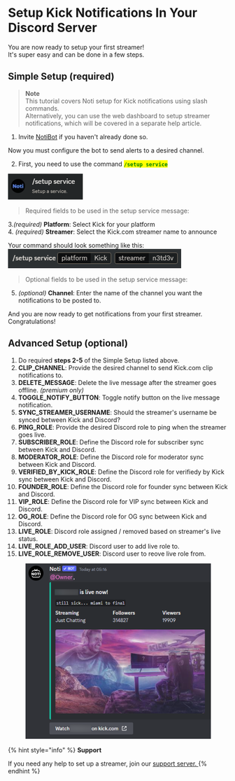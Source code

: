 # Setup Kick Notifications In Your Discord Server

You are now ready to setup your first streamer! \
It's super easy and can be done in a few steps.&#x20;

## Simple Setup (required)

> **Note**
\
> This tutorial covers Noti setup for Kick notifications using slash commands.
\
> Alternatively, you can use the web dashboard to setup streamer notifications, which will be covered in a separate help article.

1. Invite [NotiBot](https://notibot.app/invite) if you haven't already done so.

Now you must configure the bot to send alerts to a desired channel.

2. First, you need to use the command <mark style="color:green;">**`/setup service`**</mark>&#x20;

![](../../.gitbook/assets/command_setup_service.png)

<!-- ![](../../.gitbook/assets/Command) -->
> Required fields to be used in the setup service message:

3.*(required)* **Platform**: Select Kick for your platform 
\
4. *(required)* **Streamer**: Select the Kick.com streamer name to announce

Your command should look something like this:
\
![](../../.gitbook/assets/command_setup_service_platform_streamer.png)


> Optional fields to be used in the setup service message:

5. *(optional)* **Channel**: Enter the name of the channel you want the notifications to be posted to.
> 
<!-- 3. **STREAMER:** Then select the "_Streamer_" option. _(Required)_\
   In here you have to put the streamername from Kick.com \
   _-> Go to Kick.com_ \
   _-> Find the streamer you want notifications from_\
   _-> Copy the streamers username_&#x20;
-->
<!--4. **CHANNEL:** Write the name of the channel you want the notifications to be posted. _(Optional)_ -->


And you are now ready to get notifications from your first streamer. Congratulations!

## Advanced Setup (optional)

1. Do required **steps 2-5** of the Simple Setup listed above.
2. **CLIP_CHANNEL**: Provide the desired channel to send Kick.com clip notifications to.
3. **DELETE_MESSAGE**: Delete the live message after the streamer goes offline. *(premium only)*
4. **TOGGLE_NOTIFY_BUTTON**: Toggle notify button on the live message notification.
5. **SYNC_STREAMER_USERNAME**: Should the streamer's username be synced between Kick and Discord?
6. **PING_ROLE**: Provide the desired Discord role to ping when the streamer goes live.
7. **SUBSCRIBER_ROLE**: Define the Discord role for subscriber sync between Kick and Discord.
8. **MODERATOR_ROLE**: Define the Discord role for moderator sync between Kick and Discord.
9. **VERIFIED_BY_KICK_ROLE**: Define the Discord role for verifiedy by Kick sync between Kick and Discord.
10. **FOUNDER_ROLE**: Define the Discord role for founder sync between Kick and Discord.
11. **VIP_ROLE**: Define the Discord role for VIP sync between Kick and Discord.
12. **OG_ROLE**: Define the Discord role for OG sync between Kick and Discord.
13. **LIVE_ROLE**: Discord role assigned / removed based on streamer's live status.
14. **LIVE_ROLE_ADD_USER**: Discord user to add live role to.
15. **LIVE_ROLE_REMOVE_USER**: Discord user to reove live role from.
<!--
2. **TOGGLE:** This option will enable or disable a "subscribe button" at a notification. _(Sub Optional)_
3. **MENTIONEDROLE:** Use this option to ping a role, when the choosen streamer goes live. _(Sub Optional)_
4. **SUBSCRIBERROLE:** Use this option if you want Noti to automatically assign a role to the streamer's subscribers. _(Optional)_
5. **MODERATORROLE:**  Use this option if you want Noti to automatically assign a role a moderator of the streamer. _(Optional)_
6. **LIVEROLE:** Use this option if you want to give the streamer or someone who is a part of the stream a role. _(Optional)_
   1. **WHITELISTADD:** _(Sub Optional)_
   2. **WHITELISTREMOVE:** _(Sub Optional)_
-->

<figure><img src="../../.gitbook/assets/Ex of notifi" alt=""><figcaption></figcaption></figure>

{% hint style="info" %}
**Support**

If you need any help to set up a streamer, join our [support server. ](https://discord.com/invite/xq6F6ZkUte)
{% endhint %}

